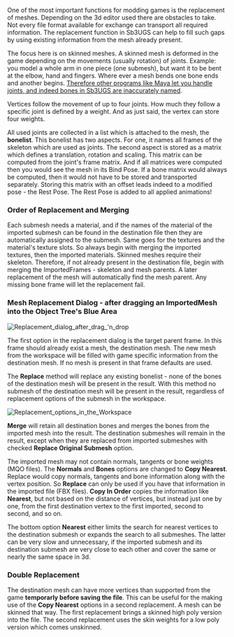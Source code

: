 One of the most important functions for modding games is the replacement of meshes. Depending on the 3d editor used there are obstacles to take. Not every file format available for exchange can transport all required information. The replacement function in Sb3UGS can help to fill such gaps by using existing information from the mesh already present.

The focus here is on skinned meshes. A skinned mesh is deformed in the game depending on the movements (usually rotation) of joints. Example: you model a whole arm in one piece (one submesh), but want it to be bent at the elbow, hand and fingers. Where ever a mesh bends one bone ends and another begins. [Therefore other programs like Maya let you handle joints, and indeed bones in Sb3UGS are inaccurately named](https://github.com/enimaroah/SB3Utility/wiki/Basic-terminology-in-different-tools-:-Bone-versus-Joint).

Vertices follow the movement of up to four joints. How much they follow a specific joint is defined by a weight. And as just said, the vertex can store four weights.

All used joints are collected in a list which is attached to the mesh, the **bonelist**. This bonelist has two aspects. For one, it names all frames of the skeleton which are used as joints. The second aspect is stored as a matrix which defines a translation, rotation and scaling. This matrix can be computed from the joint's frame matrix. And if all matrices were computed then you would see the mesh in its Bind Pose. If a bone matrix would always be computed, then it would not have to be stored and transported separately. Storing this matrix with an offset leads indeed to a modified pose - the Rest Pose. The Rest Pose is added to all applied animations!

### Order of Replacement and Merging
Each submesh needs a material, and if the names of the material of the imported submesh can be found in the destination file then they are automatically assigned to the submesh. Same goes for the textures and the material's texture slots. So always begin with merging the imported textures, then the imported materials.
Skinned meshes require their skeleton. Therefore, if not already present in the destination file, begin with merging the ImportedFrames - skeleton and mesh parents. A later replacement of the mesh will automatically find the mesh parent. Any missing bone frame will let the replacement fail.

### Mesh Replacement Dialog - after dragging an ImportedMesh into the Object Tree's Blue Area
![Replacement_dialog_after_drag_'n_drop](https://user-images.githubusercontent.com/104311725/167831060-e790f433-bfcc-4e01-8358-add57f3470f7.png)

The first option in the replacement dialog is the target parent frame. In this frame should already exist a mesh, the destination mesh. The new mesh from the workspace will be filled with game specific information from the destination mesh. If no mesh is present in that frame defaults are used.

The **Replace** method will replace any existing bonelist - none of the bones of the destination mesh will be present in the result. With this method no submesh of the destination mesh will be present in the result, regardless of replacement options of the submesh in the workspace.

![Replacement_options_in_the_Workspace](https://user-images.githubusercontent.com/104311725/167831321-2080491b-9fda-4a7d-a9fb-f9584360f15c.png)

**Merge** will retain all destination bones and merges the bones from the imported mesh into the result. The destination submeshes will remain in the result, except when they are replaced from imported submeshes with checked **Replace Original Submesh** option.

The imported mesh may not contain normals, tangents or bone weights (MQO files). The **Normals** and **Bones** options are changed to **Copy Nearest**. Replace would copy normals, tangents and bone information along with the vertex position. So **Replace** can only be used if you have that information in the imported file (FBX files). **Copy In Order** copies the information like **Nearest**, but not based on the distance of vertices, but instead just one by one, from the first destination vertex to the first imported, second to second, and so on.

The bottom option **Nearest** either limits the search for nearest vertices to the destination submesh or expands the search to all submeshes. The latter can be very slow and unnecessary, if the imported submesh and its destination submesh are very close to each other and cover the same or nearly the same space in 3d.

### Double Replacement
The destination mesh can have more vertices than supported from the game **temporarly before saving the file**. This can be useful for the making use of the **Copy Nearest** options in a second replacement. A mesh can be skinned that way. The first replacement brings a skinned high poly version into the file. The second replacement uses the skin weights for a low poly version which comes unskinned.